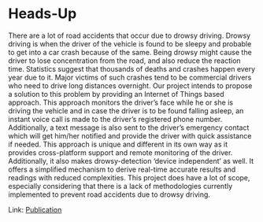 # Heads-Up
There are a lot of road accidents that occur due to drowsy driving. Drowsy driving is when the driver of the vehicle is found to be sleepy and probable to get into a car crash because of the same. Being drowsy might cause the driver to lose concentration from the road, and also reduce the reaction time. Statistics suggest that thousands of deaths and crashes happen every year due to it. Major victims of such crashes tend to be commercial drivers who need to drive long distances overnight. Our project intends to propose a solution to this problem by providing an Internet of Things based approach. This approach monitors the driver’s face while he or she is driving the vehicle and in case the driver is to be found falling asleep, an instant voice call is made to the driver’s registered phone number. Additionally, a text message is also sent to the driver’s emergency contact which will get him/her notified and provide the driver with quick assistance if needed. This approach is unique and different in its own way as it provides cross-platform support and remote monitoring of the driver. Additionally, it also makes drowsy-detection ‘device independent’ as well. It offers a simplified mechanism to derive real-time accurate results and readings with reduced complexities. This project does have a lot of scope, especially considering that there is a lack of methodologies currently implemented to prevent road accidents due to drowsy driving. 

Link: [Publication](https://doi.org/10.36713/epra7217)
